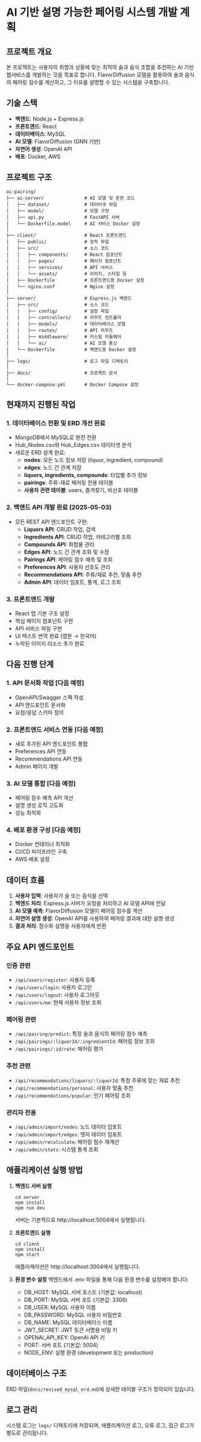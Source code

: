 # AI 기반 설명 가능한 페어링 시스템 개발 계획

## 프로젝트 개요

본 프로젝트는 사용자의 취향과 상황에 맞는 최적의 술과 음식 조합을 추천하는 AI 기반 웹서비스를 개발하는 것을 목표로 합니다. FlavorDiffusion 모델을 활용하여 술과 음식의 페어링 점수를 계산하고, 그 이유를 설명할 수 있는 시스템을 구축합니다.

## 기술 스택

- **백엔드**: Node.js + Express.js
- **프론트엔드**: React
- **데이터베이스**: MySQL
- **AI 모델**: FlavorDiffusion (GNN 기반)
- **자연어 생성**: OpenAI API
- **배포**: Docker, AWS

## 프로젝트 구조

```
ai-pairing/
├── ai-server/               # AI 모델 및 훈련 코드
│   ├── dataset/             # 데이터셋 파일
│   ├── model/               # 모델 구현
│   ├── api.py               # FastAPI 서버
│   └── Dockerfile.model     # AI 서비스 Docker 설정
│
├── client/                  # React 프론트엔드
│   ├── public/              # 정적 파일
│   ├── src/                 # 소스 코드
│   │   ├── components/      # React 컴포넌트
│   │   ├── pages/           # 페이지 컴포넌트
│   │   ├── services/        # API 서비스
│   │   └── assets/          # 이미지, 스타일 등
│   ├── Dockerfile           # 프론트엔드용 Docker 설정
│   └── nginx.conf           # Nginx 설정
│
├── server/                  # Express.js 백엔드
│   ├── src/                 # 소스 코드
│   │   ├── config/          # 설정 파일
│   │   ├── controllers/     # 라우트 컨트롤러
│   │   ├── models/          # 데이터베이스 모델
│   │   ├── routes/          # API 라우트
│   │   ├── middleware/      # 커스텀 미들웨어
│   │   └── ai/              # AI 모델 통신
│   └── Dockerfile           # 백엔드용 Docker 설정
│
├── logs/                    # 로그 파일 디렉토리
│
├── docs/                    # 프로젝트 문서
│
└── docker-compose.yml       # Docker Compose 설정
```

## 현재까지 진행된 작업

### 1. 데이터베이스 전환 및 ERD 개선 완료
- MongoDB에서 MySQL로 완전 전환
- Hub_Nodes.csv와 Hub_Edges.csv 데이터셋 분석
- 새로운 ERD 설계 완료:
  - **nodes**: 모든 노드 정보 저장 (liquor, ingredient, compound)
  - **edges**: 노드 간 관계 저장
  - **liquors, ingredients, compounds**: 타입별 추가 정보
  - **pairings**: 주류-재료 페어링 전용 테이블
  - **사용자 관련 테이블**: users, 즐겨찾기, 비선호 테이블

### 2. 백엔드 API 개발 완료 (2025-05-03)
- 모든 REST API 엔드포인트 구현:
  - **Liquors API**: CRUD 작업, 검색
  - **Ingredients API**: CRUD 작업, 카테고리별 조회
  - **Compounds API**: 화합물 관리
  - **Edges API**: 노드 간 관계 조회 및 수정
  - **Pairings API**: 페어링 점수 예측 및 조회
  - **Preferences API**: 사용자 선호도 관리
  - **Recommendations API**: 주류/재료 추천, 맞춤 추천
  - **Admin API**: 데이터 임포트, 통계, 로그 조회

### 3. 프론트엔드 개발 
- React 앱 기본 구조 설정
- 핵심 페이지 컴포넌트 구현
- API 서비스 파일 구현
- UI 텍스트 번역 완료 (영문 → 한국어)
- 누락된 이미지 리소스 추가 완료

## 다음 진행 단계

### 1. API 문서화 작업 [다음 예정]
- OpenAPI/Swagger 스펙 작성
- API 엔드포인트 문서화
- 요청/응답 스키마 정의

### 2. 프론트엔드 서비스 연동 [다음 예정]
- 새로 추가된 API 엔드포인트 통합
- Preferences API 연동
- Recommendations API 연동
- Admin 페이지 개발

### 3. AI 모델 통합 [다음 예정]
- 페어링 점수 예측 API 개선
- 설명 생성 로직 고도화
- 성능 최적화

### 4. 배포 환경 구성 [다음 예정]
- Docker 컨테이너 최적화
- CI/CD 파이프라인 구축
- AWS 배포 설정

## 데이터 흐름

1. **사용자 입력**: 사용자가 술 또는 음식을 선택
2. **백엔드 처리**: Express.js 서버가 요청을 처리하고 AI 모델 API에 전달
3. **AI 모델 예측**: FlavorDiffusion 모델이 페어링 점수를 계산
4. **자연어 설명 생성**: OpenAI API를 사용하여 페어링 결과에 대한 설명 생성
5. **결과 처리**: 점수와 설명을 사용자에게 반환

## 주요 API 엔드포인트

### 인증 관련
- `/api/users/register`: 사용자 등록
- `/api/users/login`: 사용자 로그인
- `/api/users/logout`: 사용자 로그아웃
- `/api/users/me`: 현재 사용자 정보 조회

### 페어링 관련
- `/api/pairing/predict`: 특정 술과 음식의 페어링 점수 예측
- `/api/pairings/:liquorId/:ingredientId`: 페어링 정보 조회
- `/api/pairings/:id/rate`: 페어링 평가

### 추천 관련
- `/api/recommendations/liquors/:liquorId`: 특정 주류에 맞는 재료 추천
- `/api/recommendations/personal`: 사용자 맞춤 추천
- `/api/recommendations/popular`: 인기 페어링 조회

### 관리자 전용
- `/api/admin/import/nodes`: 노드 데이터 임포트
- `/api/admin/import/edges`: 엣지 데이터 임포트
- `/api/admin/recalculate`: 페어링 점수 재계산
- `/api/admin/stats`: 시스템 통계 조회

## 애플리케이션 실행 방법

1. **백엔드 서버 실행**
   ```
   cd server
   npm install
   npm run dev
   ```
   서버는 기본적으로 http://localhost:5004에서 실행됩니다.

2. **프론트엔드 실행**
   ```
   cd client
   npm install
   npm start
   ```
   애플리케이션은 http://localhost:3004에서 실행됩니다.

3. **환경 변수 설정**
   백엔드에서 .env 파일을 통해 다음 환경 변수를 설정해야 합니다:
   - DB_HOST: MySQL 서버 호스트 (기본값: localhost)
   - DB_PORT: MySQL 서버 포트 (기본값: 3306)
   - DB_USER: MySQL 사용자 이름
   - DB_PASSWORD: MySQL 사용자 비밀번호
   - DB_NAME: MySQL 데이터베이스 이름
   - JWT_SECRET: JWT 토큰 서명용 비밀 키
   - OPENAI_API_KEY: OpenAI API 키
   - PORT: 서버 포트 (기본값: 5004)
   - NODE_ENV: 실행 환경 (development 또는 production)

## 데이터베이스 구조

ERD 파일(`docs/revised_mysql_erd.md`)에 상세한 테이블 구조가 정의되어 있습니다.

## 로그 관리

시스템 로그는 `logs/` 디렉토리에 저장되며, 애플리케이션 로그, 오류 로그, 접근 로그가 별도로 관리됩니다.
